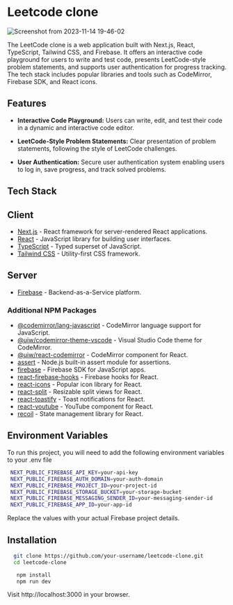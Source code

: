 
# Leetcode clone

![Screenshot from 2023-11-14 19-46-02](https://github.com/sarthaksharma27/Leetcode-clone/assets/130299888/e378874e-2d96-4aa2-b2ba-a540dc250a68)

The LeetCode clone is a web application built with Next.js, React, TypeScript, Tailwind CSS, and Firebase. It offers an interactive code playground for users to write and test code, presents LeetCode-style problem statements, and supports user authentication for progress tracking. The tech stack includes popular libraries and tools such as CodeMirror, Firebase SDK, and React icons. 

## Features

- **Interactive Code Playground:**
  Users can write, edit, and test their code in a dynamic and interactive code editor.

- **LeetCode-Style Problem Statements:**
  Clear presentation of problem statements, following the style of LeetCode challenges.

- **User Authentication:**
  Secure user authentication system enabling users to log in, save progress, and track solved problems.


## Tech Stack

## Client
- [Next.js](https://nextjs.org/) - React framework for server-rendered React applications.
- [React](https://reactjs.org/) - JavaScript library for building user interfaces.
- [TypeScript](https://www.typescriptlang.org/) - Typed superset of JavaScript.
- [Tailwind CSS](https://tailwindcss.com/) - Utility-first CSS framework.

## Server
- [Firebase](https://firebase.google.com/) - Backend-as-a-Service platform.

### Additional NPM Packages

- [@codemirror/lang-javascript](https://www.npmjs.com/package/@codemirror/lang-javascript) - CodeMirror language support for JavaScript.
- [@uiw/codemirror-theme-vscode](https://www.npmjs.com/package/@uiw/codemirror-theme-vscode) - Visual Studio Code theme for CodeMirror.
- [@uiw/react-codemirror](https://www.npmjs.com/package/@uiw/react-codemirror) - CodeMirror component for React.
- [assert](https://www.npmjs.com/package/assert) - Node.js built-in assert module for assertions.
- [firebase](https://www.npmjs.com/package/firebase) - Firebase SDK for JavaScript apps.
- [react-firebase-hooks](https://www.npmjs.com/package/react-firebase-hooks) - Firebase hooks for React.
- [react-icons](https://react-icons.github.io/react-icons/) - Popular icon library for React.
- [react-split](https://www.npmjs.com/package/react-split) - Resizable split views for React.
- [react-toastify](https://www.npmjs.com/package/react-toastify) - Toast notifications for React.
- [react-youtube](https://www.npmjs.com/package/react-youtube) - YouTube component for React.
- [recoil](https://www.npmjs.com/package/recoil) - State management library for React.






## Environment Variables

To run this project, you will need to add the following environment variables to your .env file

  ```bash
   NEXT_PUBLIC_FIREBASE_API_KEY=your-api-key
   NEXT_PUBLIC_FIREBASE_AUTH_DOMAIN=your-auth-domain
   NEXT_PUBLIC_FIREBASE_PROJECT_ID=your-project-id
   NEXT_PUBLIC_FIREBASE_STORAGE_BUCKET=your-storage-bucket
   NEXT_PUBLIC_FIREBASE_MESSAGING_SENDER_ID=your-messaging-sender-id
   NEXT_PUBLIC_FIREBASE_APP_ID=your-app-id
```
Replace the values with your actual Firebase project details.


## Installation



```bash
  git clone https://github.com/your-username/leetcode-clone.git
  cd leetcode-clone
```

```bash
   npm install
   npm run dev
```

Visit http://localhost:3000 in your browser.
    

